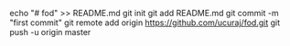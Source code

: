 echo "# fod" >> README.md
git init
git add README.md
git commit -m "first commit"
git remote add origin https://github.com/ucuraj/fod.git
git push -u origin master
